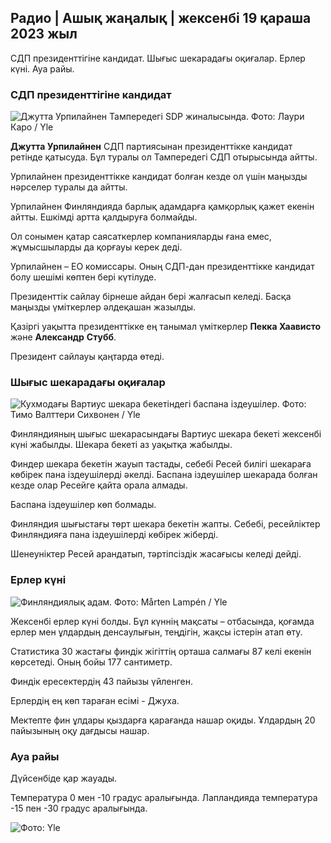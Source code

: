 ## Радио \| Ашық жаңалық \| жексенбі 19 қараша 2023 жыл

СДП президенттігіне кандидат. Шығыс шекарадағы оқиғалар. Ерлер күні. Ауа райы.

### СДП президенттігіне кандидат

![Джутта Урпилайнен Тампередегі SDP жиналысында. Фото: Лаури Каро / Yle](https://images.cdn.yle.fi/image/upload/c_crop,h_3078,w_5472,x_0,y_536/ar_1.777777777777777,c_fill,g_faces,h_pr_610/d.q_auto:eco/f_auto/fl_lossy/v1700390392/39-12029436559e5d3e7734)

**Джутта Урпилайнен** СДП партиясынан президенттікке кандидат ретінде қатысуда. Бұл туралы ол Тампередегі СДП отырысында айтты.

Урпилайнен президенттікке кандидат болған кезде ол үшін маңызды нәрселер туралы да айтты.

Урпилайнен Финляндияда барлық адамдарға қамқорлық қажет екенін айтты. Ешкімді артта қалдыруға болмайды.

Ол сонымен қатар саясаткерлер компанияларды ғана емес, жұмысшыларды да қорғауы керек деді.

Урпилайнен – ЕО комиссары. Оның СДП-дан президенттікке кандидат болу шешімі көптен бері күтілуде.

Президенттік сайлау бірнеше айдан бері жалғасып келеді. Басқа маңызды үміткерлер әлдеқашан жазылды.

Қазіргі уақытта президенттікке ең танымал үміткерлер **Пекка Хаависто** және **Александр** **Стубб**.

Президент сайлауы қаңтарда өтеді.

### Шығыс шекарадағы оқиғалар

![Кухмодағы Вартиус шекара бекетіндегі баспана іздеушілер. Фото: Тимо Валттери Сихвонен / Yle](https://images.cdn.yle.fi/image/upload/c_crop,h_2312,w_4110,x_1360,y_535/ar_1.777777777777777,c_fill,g_h107,g_107,/q_auto:eco/f_auto/fl_lossy/v1700313355/39-12026836558740e2c62a)

Финляндияның шығыс шекарасындағы Вартиус шекара бекеті жексенбі күні жабылды. Шекара бекеті аз уақытқа жабылды.

Финдер шекара бекетін жауып тастады, себебі Ресей билігі шекараға көбірек пана іздеушілерді әкелді. Баспана іздеушілер шекарада болған кезде олар Ресейге қайта орала алмады.

Баспана іздеушілер көп болмады.

Финляндия шығыстағы төрт шекара бекетін жапты. Себебі, ресейліктер Финляндияға пана іздеушілерді көбірек жіберді.

Шенеуніктер Ресей арандатып, тәртіпсіздік жасағысы келеді дейді.

### Ерлер күні

![Финляндиялық адам. Фото: Mårten Lampén / Yle](https://images.cdn.yle.fi/image/upload/c_crop,h_3375,w_6000,x_0,y_164/ar_1.777777777777777,c_fill,g_faces55,_pr/d.q_auto:eco/f_auto/fl_lossy/v1700042381/39-1200843655493de62883)

Жексенбі ерлер күні болды. Бұл күннің мақсаты – отбасында, қоғамда ерлер мен ұлдардың денсаулығын, теңдігін, жақсы істерін атап өту.

Статистика 30 жастағы финдік жігіттің орташа салмағы 87 келі екенін көрсетеді. Оның бойы 177 сантиметр.

Финдік ересектердің 43 пайызы үйленген.

Ерлердің ең көп тараған есімі - Джуха.

Мектепте фин ұлдары қыздарға қарағанда нашар оқиды. Ұлдардың 20 пайызының оқу дағдысы нашар.

### Ауа райы

Дүйсенбіде қар жауады.

Температура 0 мен -10 градус аралығында. Лапландияда температура -15 пен -30 градус аралығында.

![ Фото: Yle](https://images.cdn.yle.fi/image/upload/c_crop,h_1080,w_1919,x_0,y_0/ar_1.777777777777777,c_fill,g_faces,h_675,w_1200/d_prq.au:eco/f_auto/fl_lossy/v1700408413/39-1203034655a2c36dc32d)